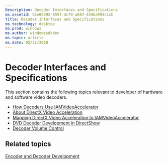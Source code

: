 ```yaml
---
Description: Decoder Interfaces and Specifications
ms.assetid: 51e00392-8557-4c79-a687-434ba993c1cb
title: Decoder Interfaces and Specifications
ms.technology: desktop
ms.prod: windows
ms.author: windowssdkdev
ms.topic: article
ms.date: 05/31/2018
---
```


# Decoder Interfaces and Specifications

This section contains the following topics relevant to developer of hardware and software video decoders.

-   [How Decoders Use IAMVideoAccelerator](how-decoders-use-iamvideoaccelerator.md)
-   [About DirectX Video Acceleration](about-directx-video-acceleration.md)
-   [Mapping DirectX Video Acceleration to IAMVideoAccelerator](mapping-directx-video-acceleration-to-iamvideoaccelerator.md)
-   [DVD Decoder Development in DirectShow](dvd-decoder-development-in-directshow.md)
-   [Decoder Volume Control](decoder-volume-control.md)

## Related topics

<dl> <dt>

[Encoder and Decoder Development](encoder-and-decoder-development.md)
</dt> </dl>

 

 



